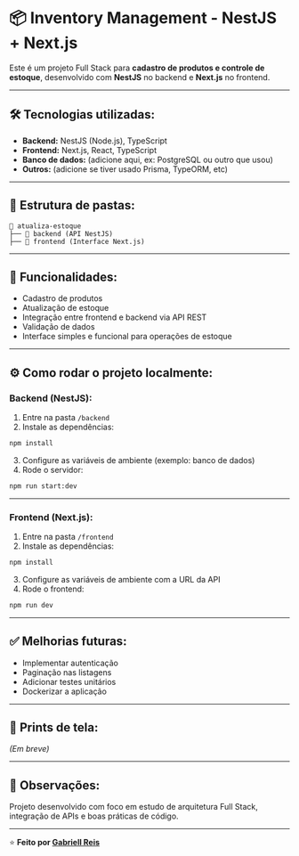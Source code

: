 
# 📦 Inventory Management - NestJS + Next.js

Este é um projeto Full Stack para **cadastro de produtos e controle de estoque**, desenvolvido com **NestJS** no backend e **Next.js** no frontend.

---

## 🛠️ Tecnologias utilizadas:

- **Backend:** NestJS (Node.js), TypeScript
- **Frontend:** Next.js, React, TypeScript
- **Banco de dados:** (adicione aqui, ex: PostgreSQL ou outro que usou)
- **Outros:** (adicione se tiver usado Prisma, TypeORM, etc)

---

## 📂 Estrutura de pastas:

```
📂 atualiza-estoque
├── 📂 backend (API NestJS)
├── 📂 frontend (Interface Next.js)
```

---

## 🚀 Funcionalidades:

- Cadastro de produtos
- Atualização de estoque
- Integração entre frontend e backend via API REST
- Validação de dados
- Interface simples e funcional para operações de estoque

---

## ⚙️ Como rodar o projeto localmente:

### Backend (NestJS):
1. Entre na pasta `/backend`
2. Instale as dependências:
```bash
npm install
```
3. Configure as variáveis de ambiente (exemplo: banco de dados)
4. Rode o servidor:
```bash
npm run start:dev
```

---

### Frontend (Next.js):
1. Entre na pasta `/frontend`
2. Instale as dependências:
```bash
npm install
```
3. Configure as variáveis de ambiente com a URL da API
4. Rode o frontend:
```bash
npm run dev
```

---

## ✅ Melhorias futuras:

- Implementar autenticação
- Paginação nas listagens
- Adicionar testes unitários
- Dockerizar a aplicação

---

## 📸 Prints de tela:

*(Em breve)*

---

## 📌 Observações:

Projeto desenvolvido com foco em estudo de arquitetura Full Stack, integração de APIs e boas práticas de código.

---

⭐️ **Feito por [Gabriell Reis](https://www.linkedin.com/in/gabriell-reis-alvarenga/)**

